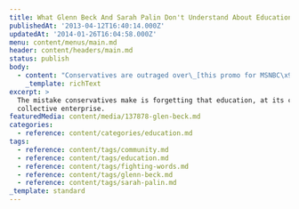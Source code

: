 ```yaml
---
title: What Glenn Beck And Sarah Palin Don't Understand About Education
publishedAt: '2013-04-12T16:40:14.000Z'
updatedAt: '2014-01-26T16:04:58.000Z'
menu: content/menus/main.md
header: content/headers/main.md
status: publish
body:
  - content: "Conservatives are outraged over\_[this promo for MSNBC\x92s new show \x93Lean Forward\x94](http://www.ibtimes.com/glenn-beck-joins-conservative-chorus-rallying-against-msnbc-lean-forward-promo-sarah-palin-calls-it):\n\n<ExtendedQuote>\n  \"We have never invested as much in public education as we should have because we've always had kind of a private notion of children. 'Your kid is yours and totally your responsibility.\x92 We haven't had a very collective notion of 'These are our children.' \"So part of it is we have to break through our kind of private idea that kids belong to their parents, or kids belong to their families and recognize that kids belong to whole communities.\"\n</ExtendedQuote>\n\n[Read the rest at IBTimes' new blog, Fighting Words.](http://www.ibtimes.com/fighting-words/what-glenn-beck-sarah-palin-dont-understand-about-education-1189467 \"What Glenn Beck And Sarah Palin Don't Understand About Education\") \_I'll probably be writing there (and hopefully here as well) a bit more regularly. \_Check it out, let me know what you think!\n"
    _template: richText
excerpt: >
  The mistake conservatives make is forgetting that education, at its core, is a
  collective enterprise.
featuredMedia: content/media/137878-glen-beck.md
categories:
  - reference: content/categories/education.md
tags:
  - reference: content/tags/community.md
  - reference: content/tags/education.md
  - reference: content/tags/fighting-words.md
  - reference: content/tags/glenn-beck.md
  - reference: content/tags/sarah-palin.md
_template: standard
---
```



